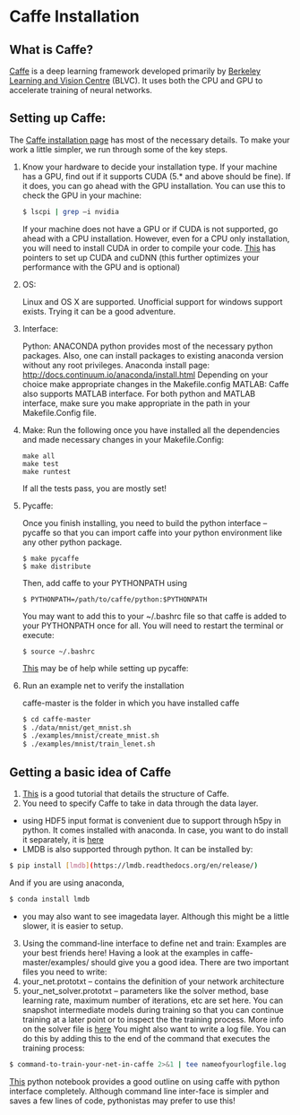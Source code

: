 # Caffe Installation

## What is Caffe?

[Caffe](http://caffe.berkeleyvision.org/) is a deep learning framework developed primarily by [Berkeley Learning and Vision Centre](http://bvlc.eecs.berkeley.edu/) (BLVC).
It uses both the CPU and GPU to accelerate training of neural networks.

## Setting up Caffe:

The [Caffe installation page](http://caffe.berkeleyvision.org/installation.html) has most of the necessary details. To make your work a little simpler,
we run through some of the key steps. 

1.  Know your hardware to decide your installation type.
    If your machine has a GPU, find out if it supports CUDA (5.* and above should be fine). If it does,
    you can go ahead with the GPU installation. You can use this to check the GPU in your machine:
    ```sh
    $ lscpi | grep –i nvidia
    ```
    If your machine does not have a GPU or if CUDA is not supported, go ahead with a CPU
    installation. However, even for a CPU only installation, you will need to install CUDA in order to
    compile your code.
    [This](http://corpocrat.com/2014/11/03/how-to-setup-caffe-to-run-deep-neural-network/) has pointers to set up CUDA and cuDNN (this further optimizes your performance with
    the GPU and is optional)

2.  OS:

    Linux and OS X are supported. Unofficial support for windows support exists. Trying it can be a good adventure.

3.  Interface:

    Python: ANACONDA python provides most of the necessary python packages. Also, one can
    install packages to existing anaconda version without any root privileges.
    Anaconda install page: http://docs.continuum.io/anaconda/install.html
    Depending on your choice make appropriate changes in the Makefile.config
    MATLAB: Caffe also supports MATLAB interface. For both python and MATLAB interface, make sure you 
    make appropriate in the path in your Makefile.Config file. 
    
4.  Make:
    Run the following once you have installed all the dependencies and made necessary changes in
    your Makefile.Config:

    `make all`  
    `make test`  
    `make runtest`

    If all the tests pass, you are mostly set!

5.  Pycaffe:

    Once you finish installing, you need to build the python interface – pycaffe so that you can
    import caffe into your python environment like any other python package.

    ```
    $ make pycaffe
    $ make distribute
    ```

    Then, add caffe to your PYTHONPATH using

    ```
    $ PYTHONPATH=/path/to/caffe/python:$PYTHONPATH
    ```
    You may want to add this to your ~/.bashrc file so that caffe is added to your PYTHONPATH
    once for all. You will need to restart the terminal or execute:
    
    ```
    $ source ~/.bashrc
    ```
    
    [This](https://bitbucket.org/GusFYP/fyp_real/wiki/Home) may be of help while setting up pycaffe:

6. Run an example net to verify the installation

    caffe-master is the folder in which you have installed caffe
    ```sh
    $ cd caffe-master
    $ ./data/mnist/get_mnist.sh
    $ ./examples/mnist/create_mnist.sh
    $ ./examples/mnist/train_lenet.sh
    ```

## Getting a basic idea of Caffe

1. [This](http://caffe.berkeleyvision.org/tutorial/) is a good tutorial that details the structure of Caffe.
2. You need to specify Caffe to take in data through the data layer.
- using HDF5 input format is convenient due to support through h5py in python. It comes installed with
anaconda. In case, you want to do install it separately, it is [here](http://docs.h5py.org/en/latest/build.html)
- LMDB is also supported through python. It can be installed by:
```sh
$ pip install [lmdb](https://lmdb.readthedocs.org/en/release/)
``` 
And if you are using anaconda,
```sh
$ conda install lmdb
```
- you may also want to see imagedata layer. Although this might be a little slower, it is easier to setup.
3. Using the command-line interface to define net and train:
Examples are your best friends here! Having a look at the examples in caffe-master/examples/
should give you a good idea. There are two important files you need to write:
1. your_net.prototxt – contains the definition of your network architecture
2. your_net_solver.prototxt – parameters like the solver method, base learning rate, maximum number
of iterations, etc are set here. You can snapshot intermediate models during training so that you can
continue training at a later point or to inspect the the training process. More info on the solver file is [here](http://caffe.berkeleyvision.org/tutorial/solver.html)
You might also want to write a log file. You can do this by adding this to the end of the command that
executes the training process: 
```sh
$ command-to-train-your-net-in-caffe 2>&1 | tee nameofyourlogfile.log
```
[This](http://nbviewer.ipython.org/github/BVLC/caffe/blob/master/examples/01-learning-lenet.ipynb) python notebook provides a good 
outline on using caffe with python interface completely. Although command line inter-face is simpler and saves a few lines of code, pythonistas may prefer to use this! 

